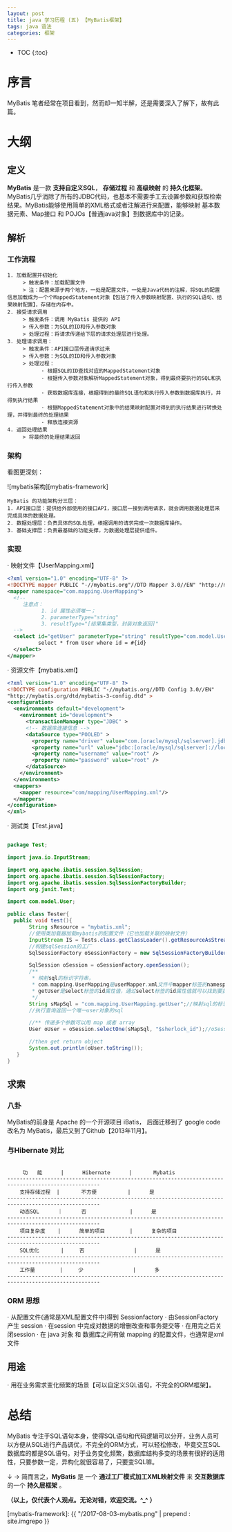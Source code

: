 ```yaml
---
layout: post
title: java 学习历程 (五) 【MyBatis框架】
tags: java 语法
categories: 框架
---
```


* TOC
{:toc}

# 序言
MyBatis 笔者经常在项目看到，然而却一知半解，还是需要深入了解下，故有此篇。

# 大纲

## 定义

**MyBatis** 是一款 **支持自定义SQL**， **存储过程** 和 **高级映射** 的 **持久化框架**。MyBatis几乎消除了所有的JDBC代码，也基本不需要手工去设置参数和获取检索结果。MyBatis能够使用简单的XML格式或者注解进行来配置，能够映射 基本数据元素、Map接口 和 POJOs【普通java对象】到数据库中的记录。

## 解析

### 工作流程

~~~
1. 加载配置并初始化
     > 触发条件：加载配置文件
     > 注：配置来源于两个地方，一处是配置文件，一处是Java代码的注解，将SQL的配置信息加载成为一个个MappedStatement对象【包括了传入参数映射配置、执行的SQL语句、结果映射配置】，存储在内存中。
2. 接受请求调用
     > 触发条件：调用 MyBatis 提供的 API
     > 传入参数：为SQL的ID和传入参数对象
     > 处理过程：将请求传递给下层的请求处理层进行处理。
3. 处理请求调用：
     > 触发条件：API接口层传递请求过来
     > 传入参数：为SQL的ID和传入参数对象
     > 处理过程：
           · 根据SQL的ID查找对应的MappedStatement对象
           · 根据传入参数对象解析MappedStatement对象，得到最终要执行的SQL和执行传入参数
           · 获取数据库连接，根据得到的最终SQL语句和执行传入参数到数据库执行，并得到执行结果
           · 根据MappedStatement对象中的结果映射配置对得到的执行结果进行转换处理，并得到最终的处理结果
           · 释放连接资源
4. 返回处理结果
     > 将最终的处理结果返回
~~~

### 架构

看图更深刻：

![mybatis架构][mybatis-framework]

~~~
MyBatis 的功能架构分三层：
1. API接口层：提供给外部使用的接口API，接口层一接到调用请求，就会调用数据处理层来完成具体的数据处理。
2. 数据处理层：负责具体的SQL处理，根据调用的请求完成一次数据库操作。
3. 基础支撑层：负责最基础的功能支撑，为数据处理层提供组件。
~~~


### 实现

· 映射文件【UserMapping.xml】

```xml
<?xml version="1.0" encoding="UTF-8" ?>
<!DOCTYPE mapper PUBLIC "-//mybatis.org"//DTD Mapper 3.0//EN" "http://mybatis.org/dtd/mybatis-3-mapper.dtd" >
<mapper namespace="com.mapping.UserMapping">
  <!--
     注意点：
           1. id 属性必须唯一；
           2. parameterType="string"
           3. resultType="[结果集类型，封装对象返回]"
  -->
  <select id="getUser" parameterType="string" resultType="com.model.User">
          select * from User where id = #{id}
  </select>
</mapper>
```

· 资源文件【mybatis.xml】

```xml
<?xml version="1.0" encoding="UTF-8" ?>
<!DOCTYPE configuration PUBLIC "-//mybatis.org//DTD Config 3.0//EN"
"http://mybatis.org/dtd/mybatis-3-config.dtd" >
<configuration>
  <environments default="development">
    <environment id="development">
      <transactionManager type="JDBC" >
      <!-- 数据库连接信息 -->
      <dataSource type="POOLED" >
        <property name="driver" value="com.[oracle/mysql/sqlserver].jdbc.Driver" />
        <property name="url" value="jdbc:[oracle/mysql/sqlserver]://localhost:[1521/3306/1433]/[实例名]" />
        <property name="username" value="root" />
        <property name="password" value="root" />
      </dataSource>
    </environment>
  </environments>
  <mappers>
    <mapper resource="com/mapping/UserMapping.xml"/>
  </mappers>
</configuration>
</xml>
```

· 测试类【Test.java】

```java

package Test;

import java.io.InputStream;

import org.apache.ibatis.session.SqlSession;
import org.apache.ibatis.session.SqlSessionFactory;
import org.apache.ibatis.session.SqlSessionFactoryBuilder;
import org.junit.Test;

import com.model.User;

public class Tester{
  public void test(){
       String sResource = "mybatis.xml";
       //使用类加载器加载mybatis的配置文件（它也加载关联的映射文件）
       InputStream IS = Tests.class.getClassLoader().getResourceAsStream(sResource);
       //构建sqlSession的工厂
       SqlSessionFactory oSessionFactory = new SqlSessionFactoryBuilder().build(IS);

       SqlSession oSession = oSessionFactory.openSession();
       /**
        * 映射sql的标识字符串，
        * com.mapping.UserMapping是userMapper.xml文件中mapper标签的namespace属性的值，
        * getUser是select标签的id属性值，通过select标签的id属性值就可以找到要执行的SQL
        */
       String sMapSql = "com.mapping.UserMapping.getUser";//映射sql的标识字符串
       //执行查询返回一个唯一user对象的sql

       //** 传递多个参数可以用 map 或者 array
       User oUser = oSession.selectOne(sMapSql, "$sherlock_id");//oSession。selectOne(sMapSql, map or array);

       //then get return object
       System.out.println(oUser.toString());
   }
}


```

## 求索

### 八卦
MyBatis的前身是 Apache 的一个开源项目 iBatis， 后面迁移到了 google code 改名为 MyBatis，最后又到了Github【2013年11月】。

### 与Hibernate 对比

~~~

     功   能      |      Hibernate      |       Mybatis
----------------------------------------------------------------------------------------------------
    支持存储过程  |       不方便          |      是    
----------------------------------------------------------------------------------------------------
    动态SQL      ｜　　　 否              |      是
----------------------------------------------------------------------------------------------------
    项目复杂度    |      简单的项目        |      复杂的项目
----------------------------------------------------------------------------------------------------
    SQL优化       |     否                |      是
----------------------------------------------------------------------------------------------------
    工作量        |     少                |      多
----------------------------------------------------------------------------------------------------

~~~


### ORM 思想
· 从配置文件(通常是XML配置文件中)得到 Sessionfactory
· 由SessionFactory  产生 session
· 在session 中完成对数据的增删改查和事务提交等
· 在用完之后关闭session
· 在 java 对象 和 数据库之间有做 mapping 的配置文件，也通常是xml 文件

## 用途

· 用在业务需求变化频繁的场景【可以自定义SQL语句，不完全的ORM框架】。


# 总结

MyBatis 专注于SQL语句本身，使得SQL语句和代码逻辑可以分开，业务人员可以方便从SQL进行产品调优，不完全的ORM方式，可以轻松修改，毕竟交互SQL数据库的都是SQL语句。对于业务变化频繁，数据库结构多变的场景有很好的适用性，只要参数一定，异构化就很容易了，只要变SQL嘛。



↓
→ 简而言之，**MyBatis** 是 一个 **通过工厂模式加工XML映射文件** 来 **交互数据库** 的一个 **持久层框架** 。


**（以上，仅代表个人观点。无论对错，欢迎交流。^_^ ）**


[mybatis-framework]: {{ "/2017-08-03-mybatis.png" | prepend : site.imgrepo }}
